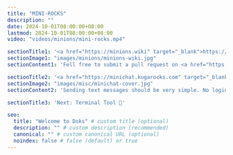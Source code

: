 ```yaml
---
title: "MINI-ROCKS"
description: ""
date: 2024-10-01T08:00:00+08:00
lastmod: 2024-10-01T08:00:00+08:00
video: "videos/minions/mini-rocks.mp4"

sectionTitle1: '<a href="https://minions.wiki" target="_blank">https://minions.wiki</a>'
sectionImage1: "images/minions/minions-wiki.jpg"
sectionContent1: 'Fell free to submit a pull request on <a href="https://github.com/minions-wiki/minions-wiki" target="_blank">GitHub</a>.'

sectionTitle2: '<a href="https://minichat.kugarocks.com" target="_blank">https://minichat.kugarocks.com</a>'
sectionImage2: "images/misc/minichat-cover.jpg"
sectionContent2: 'Sending text messages should be very simple. No login, just type and go.'

sectionTitle3: 'Next: Terminal Tool 🚀'

seo:
  title: "Welcome to Doks" # custom title (optional)
  description: "" # custom description (recommended)
  canonical: "" # custom canonical URL (optional)
  noindex: false # false (default) or true
---
```

